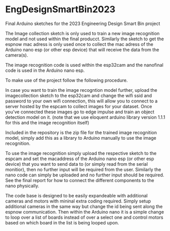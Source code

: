 # EngDesignSmartBin2023

Final Arduino sketches for the 2023 Engineering Design Smart Bin project

The Image collection sketch is only used to train a new image recognition model and not used within the final producct. Similarly the sketch to get the espnow mac adress is only used once to collect the mac adress of the Arduino nano esp (or other esp device) that will receive the data from the camera(s).

The image recognition code is used within the esp32cam and the nanofinal code is used in the Arduino nano esp.


To make use of the project follow the following procedure.

In case you want to train the image recogntion model further, upload the imagecollection sketch to the esp32cam and change the wifi ssid and password to your own wifi connection, this will allow you to connect to a server hosted by the espcam to collect images for your dataset. Once you've connected these images go to edge impulse and train an object detection model on it. (note that we use eloquent arduino library version 1.1.1 for this and the image recognition itself)

Included in the repository is the zip file for the trained image recognition model, simply add this as a library to Arduino manually to use the image recognition.

To use the image recognition simply upload the respective sketch to the espcam and set the macaddress of the Arduino nano esp (or other esp device) that you want to send data to (or simply read from the serial monitior), then no further input will be required from the user. Similarly the nano code can simply be uploaded and no further input should be required. See the final report for how to connect the different components to the nano physically.

The code base is designed to be easily expandeable with additional cameras and motors with mininal extra coding required. Simply setup additional cameras in the same way but change the id being sent along the espnow communication. Then within the Arduino nano it is a simple change to loop over a list of boards instead of over a select one and control motors based on which board in the list is being looped upon.

